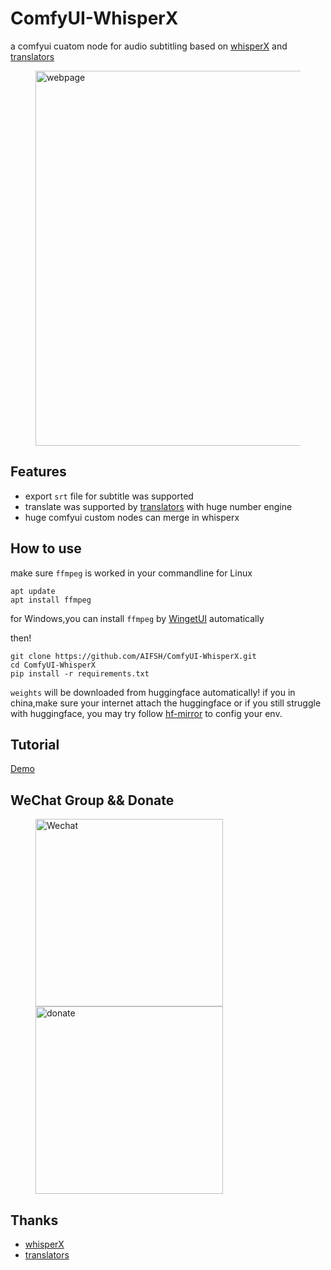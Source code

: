 # ComfyUI-WhisperX
a comfyui cuatom node for audio subtitling based on [whisperX](https://github.com/m-bain/whisperX.git) and [translators](https://github.com/UlionTse/translators)
<div>
  <figure>
  <img alt='webpage' src="web.png?raw=true" width="600px"/>
  <figure>
</div>

## Features
- export `srt` file for subtitle was supported
- translate was supported by [translators](https://github.com/UlionTse/translators) with huge number engine
- huge comfyui custom nodes can merge in whisperx

## How to use
make sure `ffmpeg` is worked in your commandline
for Linux
```
apt update
apt install ffmpeg
```
for Windows,you can install `ffmpeg` by [WingetUI](https://github.com/marticliment/WingetUI) automatically

then!
```
git clone https://github.com/AIFSH/ComfyUI-WhisperX.git
cd ComfyUI-WhisperX
pip install -r requirements.txt
```
`weights` will be downloaded from huggingface automatically! if you in china,make sure your internet attach the huggingface
or if you still struggle with huggingface, you may try follow [hf-mirror](https://hf-mirror.com/) to config your env.

## Tutorial
[Demo](https://www.bilibili.com/video/BV19i421y7jb/)

## WeChat Group && Donate
<div>
  <figure>
  <img alt='Wechat' src="wechat.jpg?raw=true" width="300px"/>
  <img alt='donate' src="donate.jpg?raw=true" width="300px"/>
  <figure>
</div>

## Thanks
- [whisperX](https://github.com/m-bain/whisperX.git)
- [translators](https://github.com/UlionTse/translators)

